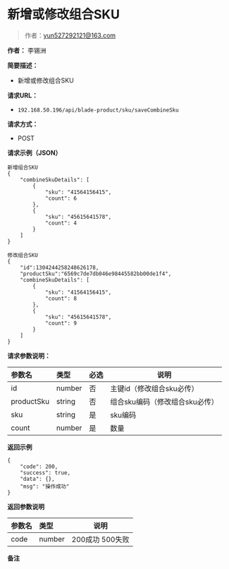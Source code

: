 # 新增或修改组合SKU

> 作者：yun527292121@163.com

**作者：** 李锡洲

    
**简要描述：** 

- 新增或修改组合SKU

**请求URL：** 
- `192.168.50.196/api/blade-product/sku/saveCombineSku`
  
**请求方式：**
- POST 

**请求示例（JSON）**

``` 
新增组合SKU
{
    "combineSkuDetails": [
        {
            "sku": "41564156415",
            "count": 6
        },
        {
            "sku": "45615641578",
            "count": 4
        }
    ]
}

修改组合SKU
{
	"id":1304244258248626178,
	"productSku":"6569c7de7db046e98445582bb00de1f4",
    "combineSkuDetails": [
        {
            "sku": "41564156415",
            "count": 8
        },
        {
            "sku": "45615641578",
            "count": 9
        }
    ]
}
```

**请求参数说明：** 

|参数名|类型|必选|说明|
|:----    |:---|:----- |-----   |
|id |number|否|主键id（修改组合sku必传）
|productSku|string|否|组合sku编码（修改组合sku必传）
|sku |string|是|sku编码
|count |number|是|数量

 **返回示例**

``` 
{
    "code": 200,
    "success": true,
    "data": {},
    "msg": "操作成功"
}
```

 **返回参数说明** 

|参数名|类型|说明|
|:-----  |:-----|-----                           |
|code | number  |200成功 500失败 |
 **备注**